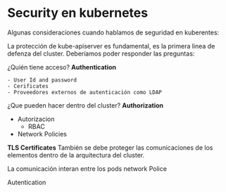 # Security en kubernetes

Algunas consideraciones cuando hablamos de seguridad en kuberentes:

La protección de kube-apiserver es fundamental, es la primera linea de defenza del cluster. Deberíamos poder responder las preguntas:

¿Quién tiene acceso? **Authentication**

    - User Id and password
    - Cerificates
    - Proveedores externos de autenticación como LDAP

¿Que pueden hacer dentro del cluster? **Authorization**

- Autorizacion
  - RBAC
- Network Policies

**TLS Certificates**
También se debe proteger las comunicaciones de los elementos dentro de la arquitectura del cluster.

La comunicación interan entre los pods network Police

Autentication



